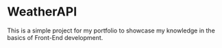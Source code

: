 # WeatherAPI
This is a simple project for my portfolio to showcase my knowledge in the basics of Front-End development.
